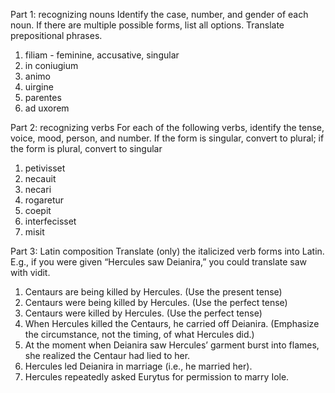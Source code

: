 Part 1: recognizing nouns
Identify the case, number, and gender of each noun. If there are multiple possible forms, list all options. Translate prepositional phrases.

1. filiam - feminine, accusative, singular
2. in coniugium
3. animo
4. uirgine
5. parentes
6. ad uxorem

Part 2: recognizing verbs
For each of the following verbs, identify the tense, voice, mood, person, and number. If the form is singular, convert to plural; if the form is plural, convert to singular

1. petivisset
2. necauit
3. necari
4. rogaretur
5. coepit
6. interfecisset
7. misit

Part 3: Latin composition
Translate (only) the italicized verb forms into Latin. E.g., if you were given “Hercules saw Deianira,” you could translate saw with vidit.

1. Centaurs are being killed by Hercules. (Use the present tense)
2. Centaurs were being killed by Hercules. (Use the perfect tense)
3. Centaurs were killed by Hercules. (Use the perfect tense)
4. When Hercules killed the Centaurs, he carried off Deianira. (Emphasize the circumstance, not the timing, of what Hercules did.)
5. At the moment when Deianira saw Hercules’ garment burst into flames, she realized the Centaur had lied to her.
6. Hercules led Deianira in marriage (i.e., he married her).
7. Hercules repeatedly asked Eurytus for permission to marry Iole.
